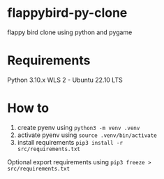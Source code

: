 # flappybird-py-clone
flappy bird clone using python and pygame

# Requirements
Python 3.10.x
WLS 2 - Ubuntu 22.10 LTS


# How to

1. create pyenv using <code>python3 -m venv .venv</code>
2. activate pyenv using <code>source .venv/bin/activate</code>
3. install requirements <code>pip3 install -r src/requirements.txt</code>

Optional export requirements using <code>pip3 freeze > src/requirements.txt</code>
